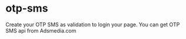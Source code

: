 # otp-sms
Create your OTP SMS as validation to login your page. 
You can get OTP SMS api from Adsmedia.com
